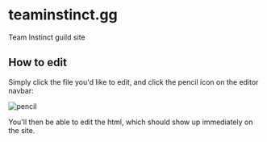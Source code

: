 # teaminstinct.gg
Team Instinct guild site

## How to edit

Simply click the file you'd like to edit, and click the pencil icon on the editor navbar:

![pencil](https://i.imgur.com/ftLZo5x.png)

You'll then be able to edit the html, which should show up immediately on the site.
